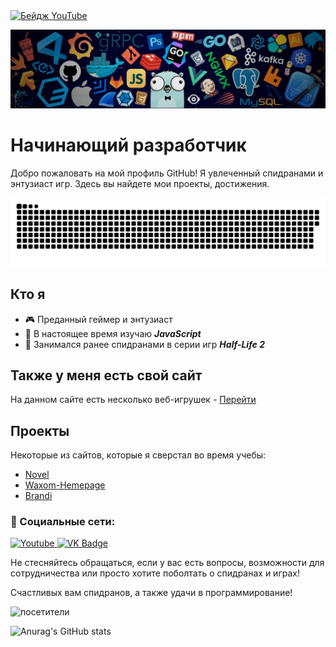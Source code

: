 <div id="badges">
  <a href="https://www.youtube.com/channel/UCrKASsAjc_J-ANMUw-ui6iA">
    <img src="https://img.shields.io/badge/YouTube-red?style=for-the-badge&logo=youtube&logoColor=white" alt="Бейдж YouTube"/>
  </a>
</div>

<p align="center">
  <img src="203785020-2b4826c1-7ddb-4de8-b65b-ebf6e04c5290.jpeg" />
</p>

# Начинающий разработчик

Добро пожаловать на мой профиль GitHub! Я увлеченный спидранами и энтузиаст игр. Здесь вы найдете мои проекты, достижения.

<p align="center">
  <img src="https://github.com/GamingHackintosh/GamingHackintosh/blob/main/github-snake.svg" alt="Анимация змейки GitHub" />
</p>

## Кто я

- 🎮 Преданный геймер и энтузиаст
- 🌱 В настоящее время изучаю ***JavaScript***
- 💨 Занимался ранее спидранами в серии игр ***Half-Life 2***

## Также у меня есть свой сайт

На данном сайте есть несколько веб-игрушек - [Перейти](https://gaminghackintosh.ru/)

## Проекты

Некоторые из сайтов, которые я сверстал во время учебы:

- [Novel](https://github.com/GamingHackintosh/Half-life-2--Blamod)
- [Waxom-Hemepage](https://github.com/GamingHackintosh/Waxom-Hemepage-Portfolio-PSD-Template)
- [Brandi](https://github.com/GamingHackintosh/Meet-Brandi-creative-one-page-template-PSD)


### 🤝 Социальные сети:

  <div id="badges">
    <a href="https://www.youtube.com/channel/UCrKASsAjc_J-ANMUw-ui6iA" target="_blank">
      <img src="https://cdn-icons-png.flaticon.com/512/3670/3670147.png" width="40" height="40" alt="Youtube"/>
    </a>
    <a href="https://vk.com/gaminghackintosh" target="_blank">
      <img src="https://cdn-icons-png.flaticon.com/512/145/145813.png" width="40" height="40" alt="VK Badge"/>
    </a>
  </div>

Не стесняйтесь обращаться, если у вас есть вопросы, возможности для сотрудничества или просто хотите поболтать о спидранах и играх!

Счастливых вам спидранов, а также удачи в программирование!

![посетители](https://visitor-badge.laobi.icu/badge?page_id=GamingHackintosh.GamingHackintosh)

![Anurag's GitHub stats](https://github-readme-stats.vercel.app/api?username=gaminghackintosh&hide=contribs,prs)
